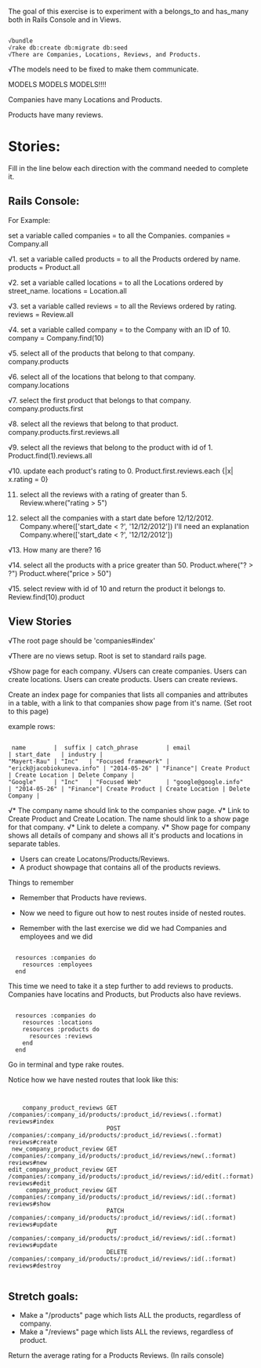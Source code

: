 The goal of this exercise is to experiment with a belongs_to and has_many both in Rails Console and in Views.

```

√bundle
√rake db:create db:migrate db:seed
√There are Companies, Locations, Reviews, and Products.

```

√The models need to be fixed to make them communicate.

MODELS MODELS MODELS!!!!

Companies have many Locations and Products.

Products have many reviews.


# Stories:

Fill in the line below each direction with the command needed to complete it.

## Rails Console:

For Example:

set a variable called companies = to all the Companies.
  companies = Company.all

√1. set a variable called products = to all the Products ordered by name.
  products = Product.all

√2. set a variable called locations = to all the Locations ordered by street_name.
  locations = Location.all

√3. set a variable called reviews = to all the Reviews ordered by rating.
  reviews = Review.all

√4. set a variable called company = to the Company with an ID of 10.
  company = Company.find(10)

√5. select all of the products that belong to that company.
  company.products

√6. select all of the locations that belong to that company.
  company.locations

√7. select the first product that belongs to that company.
  company.products.first

√8. select all the reviews that belong to that product.
  company.products.first.reviews.all

√9. select all the reviews that belong to the product with id of 1.
  Product.find(1).reviews.all

√10. update each product's rating to 0.
  Product.first.reviews.each {|x| x.rating = 0}

11. select all the reviews with a rating of greater than 5.  Review.where("rating  > 5")


12. select all the companies with a start date before 12/12/2012.  Company.where(['start_date < ?', '12/12/2012'])
            I'll need an explanation Company.where(['start_date < ?', '12/12/2012'])

√13. How many are there?
  16

√14. select all the products with a price greater than 50. Product.where("? > ?")
  Product.where("price > 50")

√15. select review with id of 10 and return the product it belongs to.
  Review.find(10).product








## View Stories

√The root page should be 'companies#index'

√There are no views setup. Root is set to standard rails page.

√Show page for each company.
√Users can create companies.
Users can create locations.
Users can create products.
Users can create reviews.


Create an index page for companies that lists all companies and attributes in a table, with a link to that companies show page from it's name.
(Set root to this page)

example rows:

```

 name        |  suffix | catch_phrase        | email                      | start_date   | industry |
"Mayert-Rau" | "Inc"   | "Focused framework" | "erick@jacobiokuneva.info" | "2014-05-26" | "Finance"| Create Product | Create Location | Delete Company |
"Google"     | "Inc"   | "Focused Web"       | "google@google.info"       | "2014-05-26" | "Finance"| Create Product | Create Location | Delete Company |

```



√* The company name should link to the companies show page.
√* Link to Create Product and Create Location. The name should link to a show page for that company.
√* Link to delete a company.
√* Show page for company shows all details of company and shows all it's products and locations in separate tables.
* Users can create Locatons/Products/Reviews.
* A product showpage that contains all of the products reviews.



Things to remember
* Remember that Products have reviews.
* Now we need to figure out how to nest routes inside of nested routes.



* Remember with the last exercise we did we had Companies and employees and we did

```

  resources :companies do
    resources :employees
  end

```

This time we need to take it a step further to add reviews to products. Companies have locatins and Products, but Products also have reviews.

```

  resources :companies do
    resources :locations
    resources :products do
      resources :reviews
    end
  end

```



Go in terminal and type rake routes.


Notice how we have nested routes that look like this:

```


    company_product_reviews GET    /companies/:company_id/products/:product_id/reviews(.:format)          reviews#index
                            POST   /companies/:company_id/products/:product_id/reviews(.:format)          reviews#create
 new_company_product_review GET    /companies/:company_id/products/:product_id/reviews/new(.:format)      reviews#new
edit_company_product_review GET    /companies/:company_id/products/:product_id/reviews/:id/edit(.:format) reviews#edit
     company_product_review GET    /companies/:company_id/products/:product_id/reviews/:id(.:format)      reviews#show
                            PATCH  /companies/:company_id/products/:product_id/reviews/:id(.:format)      reviews#update
                            PUT    /companies/:company_id/products/:product_id/reviews/:id(.:format)      reviews#update
                            DELETE /companies/:company_id/products/:product_id/reviews/:id(.:format)      reviews#destroy


```





## Stretch goals:

* Make a "/products" page which lists ALL the products, regardless of company.
* Make a "/reviews" page which lists ALL the reviews, regardless of product.

Return the average rating for a Products Reviews. (In rails console)
